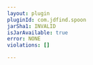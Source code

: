 ```yaml
---
layout: plugin
pluginId: com.jdfind.spoon
jarSha1: INVALID
isJarAvailable: true
error: NONE
violations: []

---
```

